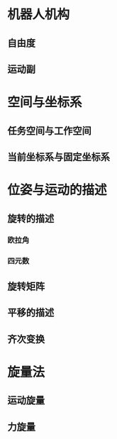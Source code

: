 # 机器人机构

## 自由度

## 运动副

# 空间与坐标系

## 任务空间与工作空间

## 当前坐标系与固定坐标系

# 位姿与运动的描述

## 旋转的描述

### 欧拉角

### 四元数

## 旋转矩阵

## 平移的描述

## 齐次变换

# 旋量法

## 运动旋量

## 力旋量